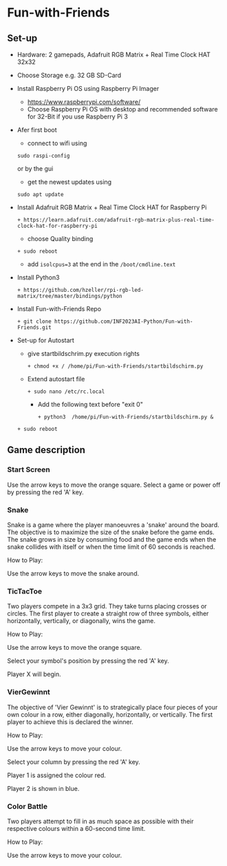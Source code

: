 # Fun-with-Friends

## Set-up
+ Hardware: 2 gamepads, Adafruit RGB Matrix + Real Time Clock HAT 32x32
+ Choose Storage e.g. 32 GB SD-Card
+ Install Raspberry Pi OS using Raspberry Pi Imager
  + https://www.raspberrypi.com/software/
  + Choose Raspberry Pi OS with desktop and recommended software for 32-Bit if you use Raspberry Pi 3
+ Afer first boot
  + connect to wifi using 
  ```
  sudo raspi-config
  ``` 
    or by the gui
  + get the newest updates using 
  ```
  sudo apt update
  ```
+ Install Adafruit RGB Matrix + Real Time Clock HAT for Raspberry Pi
  ```
  + https://learn.adafruit.com/adafruit-rgb-matrix-plus-real-time-clock-hat-for-raspberry-pi
  ```
  + choose Quality binding
  ```
  + sudo reboot
  ```
  + add `isolcpus=3` at the end in the `/boot/cmdline.text`

+ Install Python3
  ```
  + https://github.com/hzeller/rpi-rgb-led-matrix/tree/master/bindings/python
  ```
+ Install Fun-with-Friends Repo
  ```
  + git clone https://github.com/INF2023AI-Python/Fun-with-Friends.git
  ```
+ Set-up for Autostart
  + give startbildschrim.py execution rights
      ```
    + chmod +x / /home/pi/Fun-with-Friends/startbildschirm.py
      ```
  + Extend autostart file
      ```
    + sudo nano /etc/rc.local
      ```
    + Add the following text before "exit 0"
        ```
      + python3  /home/pi/Fun-with-Friends/startbildschirm.py &
        ```
  ```
  + sudo reboot
  ```

## Game description
### Start Screen
Use the arrow keys to move the orange square.
Select a game or power off by pressing the red 'A' key.

### Snake
Snake is a game where the player manoeuvres a 'snake' around the board. The objective is to maximize the size of the snake before the game ends.  The snake grows in size by consuming food and the game ends when the  snake collides with itself or when the time limit of 60 seconds is reached.  

How to Play:

Use the arrow keys to move the snake around.

### TicTacToe
Two players compete in a 3x3 grid. They take turns placing crosses or circles. The first player to create a straight row of three symbols, either horizontally, vertically, or diagonally, wins the game.

How to Play:

Use the arrow keys to move the orange square.

Select your symbol's position by pressing the red 'A' key.

Player X will begin.

### VierGewinnt
The objective of 'Vier Gewinnt' is to strategically place four pieces of your own colour in a row, either diagonally, horizontally, or vertically. The first player to achieve this is declared the winner.

How to Play:

Use the arrow keys to move your colour. 

Select your column by pressing the red 'A' key.

Player 1 is assigned the colour red.

Player 2 is shown in blue.

### Color Battle
Two players attempt to fill in as much space as possible with their respective colours within a 60-second time limit.

How to Play:

Use the arrow keys to move your colour.